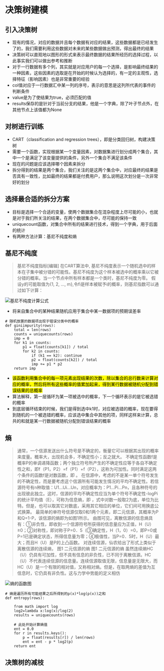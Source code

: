 # 决策树建模
## 引入决策树
* 现有的情况，对应的数据并且每个数据有对应的结果，这些数据都是已经发生了的，我们需要利用这些数据对未来的某些数据做出预测，得出最终的结果
* 决策树可以直观地以图形的形式来表示最终数据的结果所经历的选择过程，以此事实我们可以做出参考和推断
* 对于一行数据有多个列，其实就是对应用户的每一个选择，是影响最终结果的一种因素，这些因素的选取是在开始的时候认为选择的，有一定的主观性，选择特征（影响因素）也是非常重要的经验
* col值对应于一行数据汇中某一列的序号，表示的意思是这列所代表的事件的判断条件
* value是为了使结果为true，必须匹配的值
* results保存的是针对于当前分支的结果，他是一个字典，除了叶子节点外，在其他节点上该值都为None

## 对树进行训练
* CART（classification and regression trees），即是分类回归树，构建决策树
* 需要一个函数，实现根据某一个变量因素，对数据集进行划分成两个集合，其中一个是满足了该变量提供的条件，另外一个集合不满足该条件
* 现在的问题是应该选择哪个因素来拆分
* 拆分得到的结果是两个集合，我们关注的是这两个集合中，对应最终的结果是否具有一致性，比如最终的结果都是付费用户，那么说明这次划分是一次非常好的划分

## 选择最合适的拆分方案
* 目标是选择一个合适的变量，使两个数据集合在混杂程度上尽可能的小，也就是对于我们所关注的结果，在两个数据集合中，尽可能的保持一致
* uniquecount函数，对集合中所有的结果进行技术，得到一个字典，用于后面的统计
* 有两种方法计算：基尼不纯度和熵

## 基尼不纯度
> 基尼不纯度指标[编辑]
在CART算法中, 基尼不纯度表示一个随机选中的样本在子集中被分错的可能性。基尼不纯度为这个样本被选中的概率乘以它被分错的概率。当一个节点中所有样本都是一个类时，基尼不纯度为零。
假设y的可能取值为{1, 2, ..., m},令fi是样本被赋予i的概率，则基尼指数可以通过如下计算：

![基尼不纯度计算公式](../image/snapSave/giniimpurity.png)


* 将来自集合中的某种结果随机应用于集合中某一数据项的预期误差率

```
# 随机放置的数据项出现于错误分类中的概率
def giniimpurity(rows):
	total = len(rows)
	counts = uniquecounts(rows)
	imp = 0
	for k1 in counts:
		p1 = float(counts[k1]) / total
		for k2 in counts:
			if (k1 == k2): continue
			p2 = float(counts[k2]) / total
			imp += p1 * p2
	return imp
```
* <mark>该函数利用集合中的每一项元素出现结果的次数，除以集合的总行数来计算对应的概率，然后将所有这些概率的值累加起来，得到某行数据被随机分配到错误结果的总概率</mark>
* 算法解释，第一层循环为某一项被选中的概率，下一个循环表示的是它被选错的概率
* 到底层循环结束的时候，我们是得到选中k1时，对应被选错的概率，现在要得到随机的一个被选错的概率，应该选中集合中其他的项，同样这样来计算，总共的和就是某一行数据被随机分配到错误结果的概率

## 熵
> 通常，一个信源发送出什么符号是不确定的，衡量它可以根据其出现的概率来度量。概率大，出现机会多，不确定性小；反之就大。
不确定性函数f是概率P的单调递降函数；两个独立符号所产生的不确定性应等于各自不确定性之和，即f（P1，P2）=f（P1）+f（P2），这称为可加性。同时满足这两个条件的函数f是对数函数，即  。
在信源中，考虑的不是某一单个符号发生的不确定性，而是要考虑这个信源所有可能发生情况的平均不确定性。若信源符号有n种取值：U1…Ui…Un，对应概率为：P1…Pi…Pn，且各种符号的出现彼此独立。这时，信源的平均不确定性应当为单个符号不确定性-logPi的统计平均值（E），可称为信息熵，即  ，式中对数一般取2为底，单位为比特。但是，也可以取其它对数底，采用其它相应的单位，它们间可用换底公式换算。
最简单的单符号信源仅取0和1两个元素，即二元信源，其概率为P和Q=1-P，该信源的熵即为如图1所示。
由图可见，离散信源的信息熵具有：①非负性，即收到一个信源符号所获得的信息量应为正值，H（U）≥0；②对称性，即对称于P=0．5（③确定性，H（1，0）=0，即P=0或P=1已是确定状态，所得信息量为零；④极值性，当P=0．5时，H（U）最大；而且H（U）是P的上凸函数。
对连续信源，仙农给出了形式上类似于离散信源的连续熵，
图1   二元信源的熵
图1 二元信源的熵
虽然连续熵HC（U）仍具有可加性，但不具有信息的非负性，已不同于离散信源。HC（U）不代表连续信源的信息量。连续信源取值无限，信息量是无限大，而HC（U）是一个有限的相对值，又称相对熵。但是，在取两熵的差值为互信息时，它仍具有非负性。这与力学中势能的定义相仿

![熵的函数图](../image/snapSave/entropy.png)

```
# 熵是遍历所有可能结果之后所得到的p(x)*log(p(x))之和
def entropy(rows):

	from math import log
	log2=lambda x:log(x)/log(2)
	results = uniquecounts(rows)

	# 此处开始计算熵值
	ent = 0.0
	for r in results.keys():
		p = float(results[r]) / len(rows)
		ent = ent - p * log2(p)
	return ent
```

## 决策树的减枝






